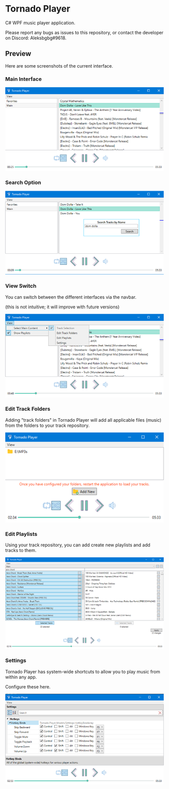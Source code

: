 # Tornado Player
C# WPF music player application.

Please report any bugs as issues to this repository, or contact the developer on Discord: Aleksbgbg#9618.

## Preview
Here are some screenshots of the current interface.

### Main Interface
![Interface Preview](/Preview/Interface.png)

### Search Option
![Search Preview](/Preview/Search.png)

### View Switch
You can switch between the different interfaces via the navbar.

(this is not intuitive; it will improve with future versions)

![View Switch](/Preview/ViewSwitch.png)

### Edit Track Folders
Adding "track folders" in Tornado Player will add all applicable files (music) from the folders to your track repository.

![Edit Track Folders](/Preview/EditTrackFolders.png)

### Edit Playlists
Using your track repository, you can add create new playlists and add tracks to them.

![Edit Playlists](/Preview/EditPlaylists.png)

### Settings
Tornado Player has system-wide shortcuts to allow you to play music from within any app.

Configure these here.

![Settings](/Preview/Settings.png)